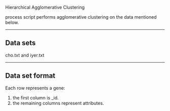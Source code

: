 Hierarchical Agglomerative Clustering

process script performs agglomerative clustering on the data mentioned below.

----
 Data sets 
----
cho.txt and iyer.txt

----
 Data set format 
----

Each row represents a gene:
1) the first column is _id.
2) the remaining columns represent attributes.